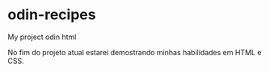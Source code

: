 # odin-recipes
My project odin html

 No fim do projeto atual estarei demostrando minhas habilidades em HTML e CSS.
